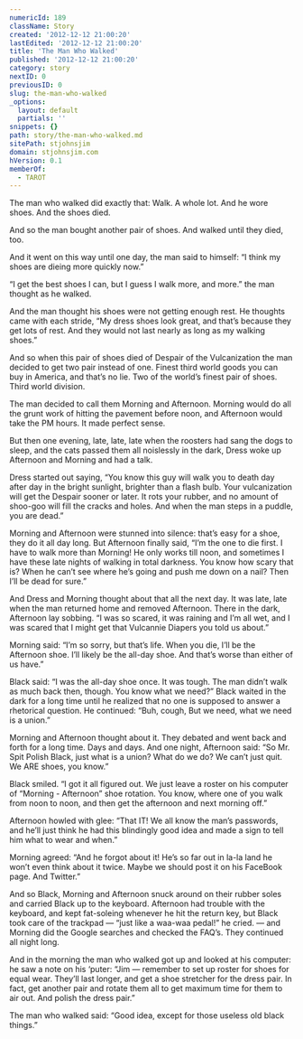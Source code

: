 ```yaml
---
numericId: 189
className: Story
created: '2012-12-12 21:00:20'
lastEdited: '2012-12-12 21:00:20'
title: 'The Man Who Walked'
published: '2012-12-12 21:00:20'
category: story
nextID: 0
previousID: 0
slug: the-man-who-walked
_options:
  layout: default
  partials: ''
snippets: {}
path: story/the-man-who-walked.md
sitePath: stjohnsjim
domain: stjohnsjim.com
hVersion: 0.1
memberOf:
  - TAROT
---
```


The man who walked did exactly that: Walk. A whole lot. And he wore shoes. And the shoes died.

And so the man bought another pair of shoes. And walked until they died, too.

And it went on this way until one day, the man said to himself: “I think my shoes are dieing more quickly now.”

“I get the best shoes I can, but I guess I walk more, and more.” the man thought as he walked.

And the man thought his shoes were not getting enough rest. He thoughts came with each stride, “My dress shoes look great, and that’s because they get lots of rest. And they would not last nearly as long as my walking shoes.”

And so when this pair of shoes died of Despair of the Vulcanization the man decided to get two pair instead of one. Finest third world goods you can buy in America, and that’s no lie. Two of the world’s finest pair of shoes. Third world division.

The man decided to call them Morning and Afternoon. Morning would do all the grunt work of hitting the pavement before noon, and Afternoon would take the PM hours. It made perfect sense.

But then one evening, late, late, late when the roosters had sang the dogs to sleep, and the cats passed them all noislessly in the dark, Dress woke up Afternoon and Morning and had a talk.

Dress started out saying, “You know this guy will walk you to death day after day in the bright sunlight, brighter than a flash bulb. Your vulcanization will get the Despair sooner or later. It rots your rubber, and no amount of shoo-goo will fill the cracks and holes. And when the man steps in a puddle, you are dead.”

Morning and Afternoon were stunned into silence: that’s easy for a shoe, they do it all day long. But Afternoon finally said, “I’m the one to die first. I have to walk more than Morning! He only works till noon, and sometimes I have these late nights of walking in total darkness. You know how scary that is? When he can’t see where he’s going and push me down on a nail? Then I’ll be dead for sure.”

And Dress and Morning thought about that all the next day. It was late, late when the man returned home and removed Afternoon. There in the dark, Afternoon lay sobbing. “I was so scared, it was raining and I’m all wet, and I was scared that I might get that Vulcannie Diapers you told us about.”

Morning said: “I’m so sorry, but that’s life. When you die, I’ll be the Afternoon shoe. I’ll likely be the all-day shoe. And that’s worse than either of us have.”

Black said: “I was the all-day shoe once. It was tough. The man didn’t walk as much back then, though. You know what we need?” Black waited in the dark for a long time until he realized that no one is supposed to answer a rhetorical question. He continued: “Buh, cough, But we need, what we need is a union.”

Morning and Afternoon thought about it. They debated and went back and forth for a long time. Days and days. And one night, Afternoon said: “So Mr. Spit Polish Black, just what is a union? What do we do? We can’t just quit. We ARE shoes, you know.”

Black smiled. “I got it all figured out. We just leave a roster on his computer of “Morning - Afternoon” shoe rotation. You know, where one of you walk from noon to noon, and then get the afternoon and next morning off.”

Afternoon howled with glee: “That IT! We all know the man’s passwords, and he’ll just think he had this blindingly good idea and made a sign to tell him what to wear and when.”

Morning agreed: “And he forgot about it! He’s so far out in la-la land he won’t even think about it twice. Maybe we should post it on his FaceBook page. And Twitter.”

And so Black, Morning and Afternoon snuck around on their rubber soles and carried Black up to the keyboard. Afternoon had trouble with the keyboard, and kept fat-soleing whenever he hit the return key, but Black took care of the trackpad — “just like a waa-waa pedal!” he cried. — and Morning did the Google searches and checked the FAQ’s. They continued all night long.

And in the morning the man who walked got up and looked at his computer: he saw a note on his ‘puter: “Jim — remember to set up roster for shoes for equal wear. They’ll last longer, and get a shoe stretcher for the dress pair. In fact, get another pair and rotate them all to get maximum time for them to air out. And polish the dress pair.”

The man who walked said: “Good idea, except for those useless old black things.”

